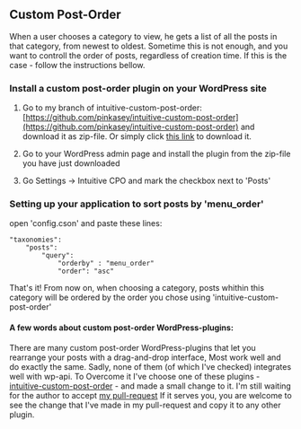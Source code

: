 
## Custom Post-Order

When a user chooses a category to view, he gets a list of all the posts in that category, from newest to oldest.
Sometime this is not enough, and you want to controll the order of posts, regardless of creation time.
If this is the case - follow the instructions bellow.

### Install a custom post-order plugin on your WordPress site

1. Go to my branch of intuitive-custom-post-order:
[https://github.com/pinkasey/intuitive-custom-post-order](https://github.com/pinkasey/intuitive-custom-post-order)
and download it as zip-file. Or simply click [this link](https://github.com/pinkasey/intuitive-custom-post-order/archive/master.zip) to download it.

2. Go to your WordPress admin page and install the plugin from the zip-file you have just downloaded

3. Go Settings -> Intuitive CPO and mark the checkbox next to 'Posts'

### Setting up your application to sort posts by 'menu_order'

open 'config.cson' and paste these lines:
```
"taxonomies":
    "posts":
        "query":
            "orderby" : "menu_order"
            "order": "asc"

```

That's it!
From now on, when choosing a category, posts whithin this category will be ordered by the order you chose using 'intuitive-custom-post-order'


#### A few words about custom post-order WordPress-plugins:

There are many custom post-order WordPress-plugins that let you rearrange your posts with a drag-and-drop interface,
Most work well and do exactly the same.
Sadly, none of them (of which I've checked) integrates well with wp-api.
To Overcome it I've choose one of these plugins - [intuitive-custom-post-order](https://github.com/hijiriworld/intuitive-custom-post-order/) - and made a small change to it.
I'm still waiting for the author to accept [my pull-request](https://github.com/hijiriworld/intuitive-custom-post-order/pull/14)
If it serves you, you are welcome to see the change that I've made in my pull-request and copy it to any other plugin.
